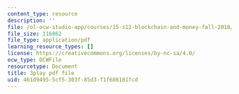 ```yaml
---
content_type: resource
description: ''
file: /ol-ocw-studio-app/courses/15-s12-blockchain-and-money-fall-2018/461d94955cf5303f85d3f1f686181fcd_vPJ8oQ99r9c.pdf
file_size: 116862
file_type: application/pdf
learning_resource_types: []
license: https://creativecommons.org/licenses/by-nc-sa/4.0/
ocw_type: OCWFile
resourcetype: Document
title: 3play pdf file
uid: 461d9495-5cf5-303f-85d3-f1f686181fcd
---
```

